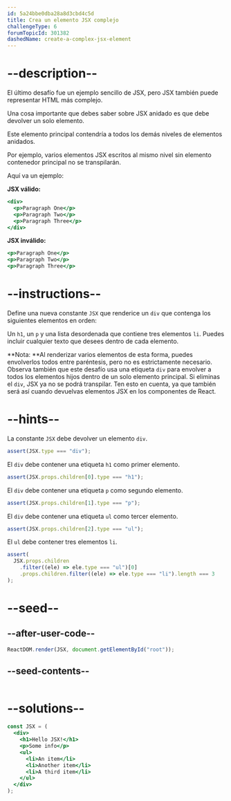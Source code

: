 ```yaml
---
id: 5a24bbe0dba28a8d3cbd4c5d
title: Crea un elemento JSX complejo
challengeType: 6
forumTopicId: 301382
dashedName: create-a-complex-jsx-element
---
```


# --description--

El último desafío fue un ejemplo sencillo de JSX, pero JSX también puede representar HTML más complejo.

Una cosa importante que debes saber sobre JSX anidado es que debe devolver un solo elemento.

Este elemento principal contendría a todos los demás niveles de elementos anidados.

Por ejemplo, varios elementos JSX escritos al mismo nivel sin elemento contenedor principal no se transpilarán.

Aquí va un ejemplo:

**JSX válido:**

```jsx
<div>
  <p>Paragraph One</p>
  <p>Paragraph Two</p>
  <p>Paragraph Three</p>
</div>
```

**JSX inválido:**

```jsx
<p>Paragraph One</p>
<p>Paragraph Two</p>
<p>Paragraph Three</p>
```

# --instructions--

Define una nueva constante `JSX` que renderice un `div` que contenga los siguientes elementos en orden:

Un `h1`, un `p` y una lista desordenada que contiene tres elementos `li`. Puedes incluir cualquier texto que desees dentro de cada elemento.

**Nota: **Al renderizar varios elementos de esta forma, puedes envolverlos todos entre paréntesis, pero no es estrictamente necesario. Observa también que este desafío usa una etiqueta `div` para envolver a todos los elementos hijos dentro de un solo elemento principal. Si eliminas el `div`, JSX ya no se podrá transpilar. Ten esto en cuenta, ya que también será así cuando devuelvas elementos JSX en los componentes de React.

# --hints--

La constante `JSX` debe devolver un elemento `div`.

```js
assert(JSX.type === "div");
```

El `div` debe contener una etiqueta `h1` como primer elemento.

```js
assert(JSX.props.children[0].type === "h1");
```

El `div` debe contener una etiqueta `p` como segundo elemento.

```js
assert(JSX.props.children[1].type === "p");
```

El `div` debe contener una etiqueta `ul` como tercer elemento.

```js
assert(JSX.props.children[2].type === "ul");
```

El `ul` debe contener tres elementos `li`.

```js
assert(
  JSX.props.children
    .filter((ele) => ele.type === "ul")[0]
    .props.children.filter((ele) => ele.type === "li").length === 3
);
```

# --seed--

## --after-user-code--

```jsx
ReactDOM.render(JSX, document.getElementById("root"));
```

## --seed-contents--

```jsx

```

# --solutions--

```jsx
const JSX = (
  <div>
    <h1>Hello JSX!</h1>
    <p>Some info</p>
    <ul>
      <li>An item</li>
      <li>Another item</li>
      <li>A third item</li>
    </ul>
  </div>
);
```
